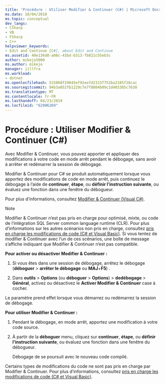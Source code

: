 ```yaml
---
title: 'Procédure : Utiliser Modifier & Continuer (C#) | Microsoft Docs'
ms.date: 10/04/2018
ms.topic: conceptual
dev_langs:
- CSharp
- VB
- FSharp
- C++
helpviewer_keywords:
- Edit and Continue [C#], about Edit and Continue
ms.assetid: 40e136d8-a08c-43bd-b313-fb821c55eb3c
author: mikejo5000
ms.author: mikejo
manager: jillfra
ms.workload:
- dotnet
ms.openlocfilehash: 515068f29045ef92ee7d2323f752ba2185f28cac
ms.sourcegitcommit: 94b3a052fb1229c7e7f8804b09c1d403385c7630
ms.translationtype: MT
ms.contentlocale: fr-FR
ms.lasthandoff: 04/23/2019
ms.locfileid: "62906269"
---
```

# <a name="how-to-use-edit-and-continue-c"></a>Procédure : Utiliser Modifier & Continuer (C#)
Avec Modifier & Continuer, vous pouvez apporter et appliquer des modifications à votre code en mode arrêt pendant le débogage, sans avoir à arrêter et redémarrer la session de débogage.

Modifier & Continuer pour C# se produit automatiquement lorsque vous apportez des modifications de code en mode arrêt, puis continuez le débogage à l’aide de **continuer**, **étape**, ou **définir l’instruction suivante**, ou évaluez une fonction dans une fenêtre du débogueur.

Pour plus d’informations, consultez [Modifier & Continuer (Visual C#)](../debugger/edit-and-continue-visual-csharp.md).

>[!NOTE]
>Modifier & Continuer n’est pas pris en charge pour optimisé, mixte, ou code de l’intégration SQL Server common language runtime (CLR). Pour plus d’informations sur les autres scénarios non pris en charge, consultez [pris en charge les modifications de code (C# et Visual Basic)](../debugger/supported-code-changes-csharp.md). Si vous tentez de modifier & Continuer avec l’un de ces scénarios, une boîte de message s’affiche indiquant que Modifier & Continuer n’est pas compatible.

**Pour activer ou désactiver Modifier & Continuer :**

1. Si vous êtes dans une session de débogage, arrêtez le débogage (**déboguer** > **arrêter le débogage** ou **MAJ**+**F5**) .

1. Dans **outils** > **Options** (ou **déboguer** > **Options**) > **dedébogage**  >  **Général**, activez ou désactivez le **Activer Modifier & Continuer** case à cocher.

Le paramètre prend effet lorsque vous démarrez ou redémarrez la session de débogage.

**Pour utiliser Modifier & Continuer :**

1. Pendant le débogage, en mode arrêt, apportez une modification à votre code source.

1. À partir de la **déboguer** menu, cliquez sur **continuer**, **étape**, ou **définir l’instruction suivante**, ou évaluez une fonction dans une fenêtre du débogueur.

   Débogage de se poursuit avec le nouveau code compilé.

Certains types de modifications du code ne sont pas pris en charge par Modifier & Continuer. Pour plus d’informations, consultez [pris en charge les modifications de code (C# et Visual Basic)](../debugger/supported-code-changes-csharp.md).
